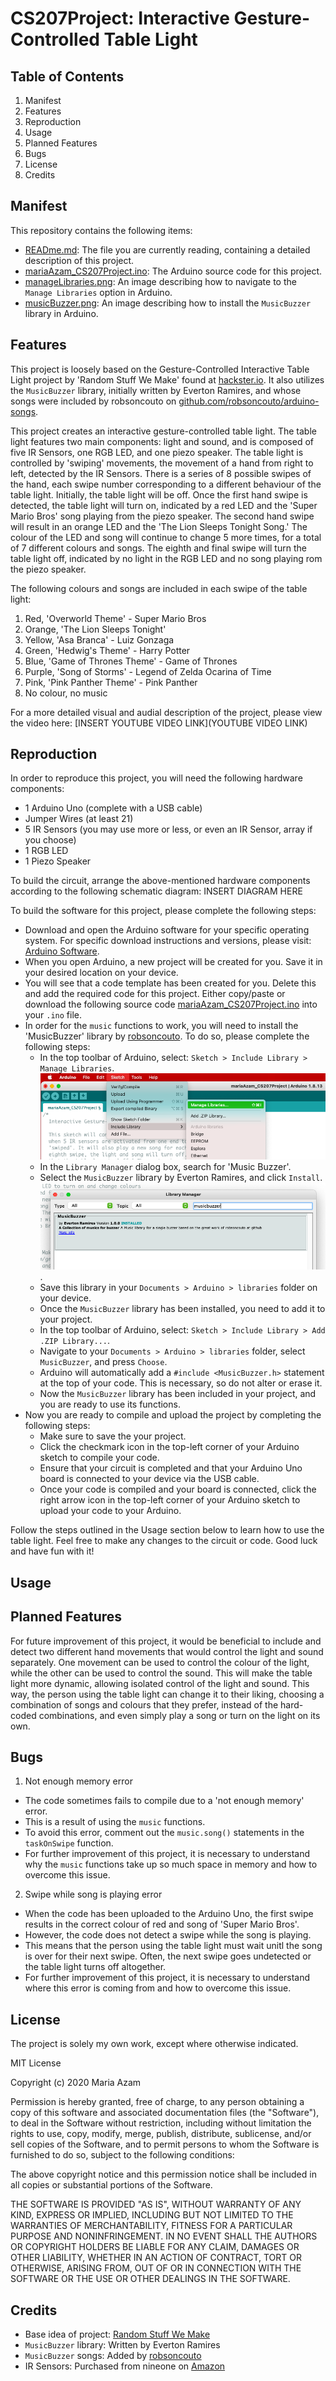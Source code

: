 # CS207Project: Interactive Gesture-Controlled Table Light

## Table of Contents
1. Manifest
2. Features
3. Reproduction
4. Usage
5. Planned Features
6. Bugs
7. License
8. Credits

## Manifest
This repository contains the following items:
- [READme.md](README.md): The file you are currently reading, containing a detailed description of this project.
- [mariaAzam_CS207Project.ino](mariaAzam_CS207Project.ino): The Arduino source code for this project.
- [manageLibraries.png](manageLibraries.png): An image describing how to navigate to the `Manage Libraries` option in Arduino.
- [musicBuzzer.png](musicBuzzer.png): An image describing how to install the `MusicBuzzer` library in Arduino.

## Features
This project is loosely based on the Gesture-Controlled Interactive Table Light project by 'Random Stuff We Make' found at [hackster.io](https://www.hackster.io/rswm/gesture-controlled-interactive-table-light-3f8bd7#code). It also utilizes the `MusicBuzzer` library, initially written by Everton Ramires, and whose songs were included by robsoncouto on [github.com/robsoncouto/arduino-songs](https://github.com/robsoncouto/arduino-songs).

This project creates an interactive gesture-controlled table light. The table light features two main components: light and sound, and is composed of five IR Sensors, one RGB LED, and one piezo speaker. The table light is controlled by 'swiping' movements, the movement of a hand from right to left, detected by the IR Sensors. There is a series of 8 possible swipes of the hand, each swipe number corresponding to a different behaviour of the table light. Initially, the table light will be off. Once the first hand swipe is detected, the table light will turn on, indicated by a red LED and the 'Super Mario Bros' song playing from the piezo speaker. The second hand swipe will result in an orange LED and the 'The Lion Sleeps Tonight Song.' The colour of the LED and song will continue to change 5 more times, for a total of 7 different colours and songs. The eighth and final swipe will turn the table light off, indicated by no light in the RGB LED and no song playing rom the piezo speaker.

The following colours and songs are included in each swipe of the table light:
1. Red, 'Overworld Theme' - Super Mario Bros
2. Orange, 'The Lion Sleeps Tonight'
3. Yellow, 'Asa Branca' - Luiz Gonzaga
4. Green, 'Hedwig's Theme' - Harry Potter
5. Blue, 'Game of Thrones Theme' - Game of Thrones
6. Purple, 'Song of Storms' - Legend of Zelda Ocarina of Time
7. Pink, 'Pink Panther Theme' - Pink Panther
8. No colour, no music

For a more detailed visual and audial description of the project, please view the video here:
[INSERT YOUTUBE VIDEO LINK](YOUTUBE VIDEO LINK)

## Reproduction
In order to reproduce this project, you will need the following hardware components:
- 1 Arduino Uno (complete with a USB cable)
- Jumper Wires (at least 21)
- 5 IR Sensors (you may use more or less, or even an IR Sensor, array if you choose)
- 1 RGB LED
- 1 Piezo Speaker

To build the circuit, arrange the above-mentioned hardware components according to the following schematic diagram:
INSERT DIAGRAM HERE

To build the software for this project, please complete the following steps:
- Download and open the Arduino software for your specific operating system. For specific download instructions and versions, please visit: [Arduino Software](https://www.arduino.cc/en/software).
- When you open Arduino, a new project will be created for you. Save it in your desired location on your device.
- You will see that a code template has been created for you. Delete this and add the required code for this project. Either copy/paste or download the following source code [mariaAzam_CS207Project.ino](mariaAzam_CS207Project.ino) into your `.ino` file.
- In order for the `music` functions to work, you will need to install the 'MusicBuzzer' library by [robsoncouto](https://github.com/robsoncouto/arduino-songs). To do so, please complete the following steps:
  - In the top toolbar of Arduino, select: `Sketch > Include Library > Manage Libraries`.
    ![](manageLibraries.png)
  - In the `Library Manager` dialog box, search for 'Music Buzzer'.
  - Select the `MusicBuzzer` library by Everton Ramires, and click `Install`.
    ![](musicBuzzer.png).
  - Save this library in your `Documents > Arduino > libraries` folder on your device.
  - Once the `MusicBuzzer` library has been installed, you need to add it to your project.
  - In the top toolbar of Arduino, select: `Sketch > Include Library > Add .ZIP Library...`.
  - Navigate to your `Documents > Arduino > libraries` folder, select `MusicBuzzer`, and press `Choose`.
  - Arduino will automatically add a `#include <MusicBuzzer.h>` statement at the top of your code. This is necessary, so do not alter or erase it.
  - Now the `MusicBuzzer` library has been included in your project, and you are ready to use its functions.
- Now you are ready to compile and upload the project by completing the following steps:
  - Make sure to save the your project.
  - Click the checkmark icon in the top-left corner of your Arduino sketch to compile your code.
  - Ensure that your circuit is completed and that your Arduino Uno board is connected to your device via the USB cable.
  - Once your code is compiled and your board is connected, click the right arrow icon in the top-left corner of your Arduino sketch to upload your code to your Arduino.

Follow the steps outlined in the Usage section below to learn how to use the table light. Feel free to make any changes to the circuit or code. Good luck and have fun with it!

## Usage

## Planned Features
For future improvement of this project, it would be beneficial to include and detect two different hand movements that would control the light and sound separately. One movement can be used to control the colour of the light, while the other can be used to control the sound. This will make the table light more dynamic, allowing isolated control of the light and sound. This way, the person using the table light can change it to their liking, choosing a combination of songs and colours that they prefer, instead of the hard-coded combinations, and even simply play a song or turn on the light on its own.

## Bugs
1. Not enough memory error
  - The code sometimes fails to compile due to a 'not enough memory' error.
  - This is a result of using the `music` functions.
  - To avoid this error, comment out the `music.song()` statements in the `taskOnSwipe` function.
  - For further improvement of this project, it is necessary to understand why the `music` functions take up so much space in memory and how to overcome this issue.
2. Swipe while song is playing error
  - When the code has been uploaded to the Arduino Uno, the first swipe results in the correct colour of red and song of 'Super Mario Bros'.
  - However, the code does not detect a swipe while the song is playing.
  - This means that the person using the table light must wait unitl the song is over for their next swipe. Often, the next swipe goes undetected or the table light turns off altogether.
  - For further improvement of this project, it is necessary to understand where this error is coming from and how to overcome this issue.

## License
The project is solely my own work, except where otherwise indicated.

MIT License

Copyright (c) 2020 Maria Azam

Permission is hereby granted, free of charge, to any person obtaining a copy
of this software and associated documentation files (the "Software"), to deal
in the Software without restriction, including without limitation the rights
to use, copy, modify, merge, publish, distribute, sublicense, and/or sell
copies of the Software, and to permit persons to whom the Software is
furnished to do so, subject to the following conditions:

The above copyright notice and this permission notice shall be included in all
copies or substantial portions of the Software.

THE SOFTWARE IS PROVIDED "AS IS", WITHOUT WARRANTY OF ANY KIND, EXPRESS OR
IMPLIED, INCLUDING BUT NOT LIMITED TO THE WARRANTIES OF MERCHANTABILITY,
FITNESS FOR A PARTICULAR PURPOSE AND NONINFRINGEMENT. IN NO EVENT SHALL THE
AUTHORS OR COPYRIGHT HOLDERS BE LIABLE FOR ANY CLAIM, DAMAGES OR OTHER
LIABILITY, WHETHER IN AN ACTION OF CONTRACT, TORT OR OTHERWISE, ARISING FROM,
OUT OF OR IN CONNECTION WITH THE SOFTWARE OR THE USE OR OTHER DEALINGS IN THE
SOFTWARE.

## Credits
- Base idea of project: [Random Stuff We Make](https://www.hackster.io/rswm/gesture-controlled-interactive-table-light-3f8bd7#code)
- `MusicBuzzer` library: Written by Everton Ramires
- `MusicBuzzer` songs: Added by [robsoncouto](https://github.com/robsoncouto/arduino-songs)
- IR Sensors: Purchased from nineone on [Amazon](https://www.amazon.ca/Infrared-Obstacle-Avoidance-Detecting-Adjutable/dp/B07D3PHQT8)
